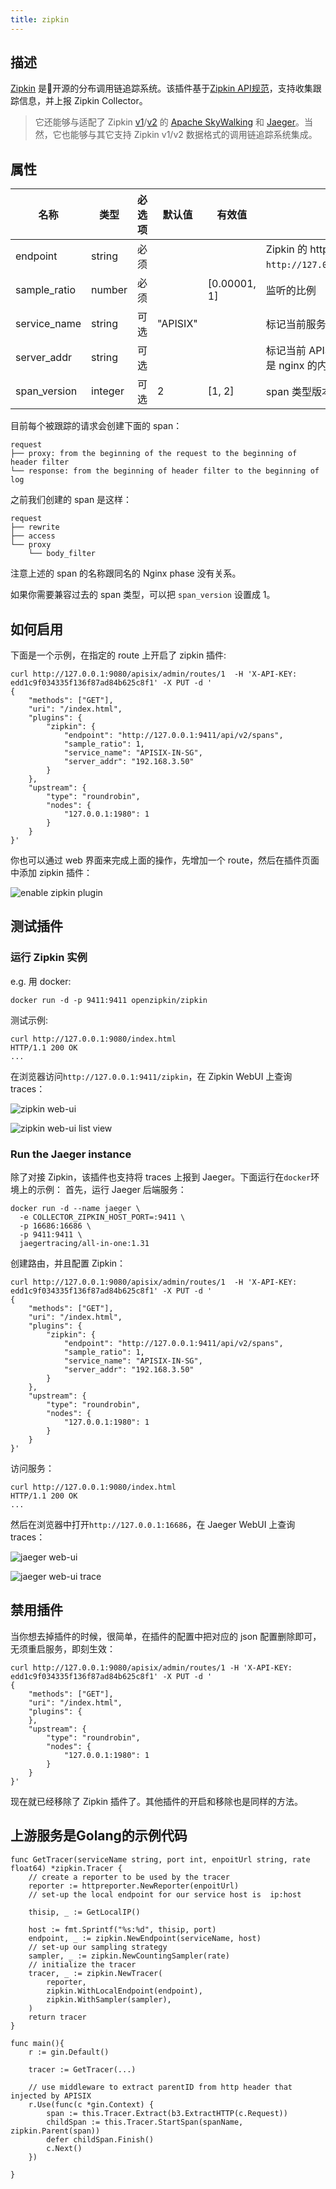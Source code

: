 ```yaml
---
title: zipkin
---
```


<!--
#
# Licensed to the Apache Software Foundation (ASF) under one or more
# contributor license agreements.  See the NOTICE file distributed with
# this work for additional information regarding copyright ownership.
# The ASF licenses this file to You under the Apache License, Version 2.0
# (the "License"); you may not use this file except in compliance with
# the License.  You may obtain a copy of the License at
#
#     http://www.apache.org/licenses/LICENSE-2.0
#
# Unless required by applicable law or agreed to in writing, software
# distributed under the License is distributed on an "AS IS" BASIS,
# WITHOUT WARRANTIES OR CONDITIONS OF ANY KIND, either express or implied.
# See the License for the specific language governing permissions and
# limitations under the License.
#
-->

## 描述

[Zipkin](https://github.com/openzipkin/zipkin) 是开源的分布调用链追踪系统。该插件基于[Zipkin API规范](https://zipkin.io/pages/instrumenting.html)，支持收集跟踪信息，并上报 Zipkin Collector。

> 它还能够与适配了 Zipkin [v1](https://zipkin.io/zipkin-api/zipkin-api.yaml)/[v2](https://zipkin.io/zipkin-api/zipkin2-api.yaml) 的 [Apache SkyWalking](https://skywalking.apache.org/docs/main/latest/en/setup/backend/zipkin-trace/#zipkin-receiver) 和 [Jaeger](https://www.jaegertracing.io/docs/1.31/getting-started/#migrating-from-zipkin)。当然，它也能够与其它支持 Zipkin v1/v2 数据格式的调用链追踪系统集成。

## 属性

| 名称         | 类型   | 必选项 | 默认值   | 有效值       | 描述                                                                 |
| ------------ | ------ | ------ | -------- | ------------ | -------------------------------------------------------------------- |
| endpoint     | string | 必须   |          |              | Zipkin 的 http 节点，例如`http://127.0.0.1:9411/api/v2/spans`。      |
| sample_ratio | number | 必须   |          | [0.00001, 1] | 监听的比例                                                           |
| service_name | string | 可选   | "APISIX" |              | 标记当前服务的名称                                                   |
| server_addr  | string | 可选   |          |              | 标记当前 APISIX 实例的 IP 地址，默认值是 nginx 的内置变量`server_addr` |
| span_version | integer| 可选    | 2        | [1, 2]       | span 类型版本 |

目前每个被跟踪的请求会创建下面的 span：

```
request
├── proxy: from the beginning of the request to the beginning of header filter
└── response: from the beginning of header filter to the beginning of log
```

之前我们创建的 span 是这样：

```
request
├── rewrite
├── access
└── proxy
    └── body_filter
```

注意上述的 span 的名称跟同名的 Nginx phase 没有关系。

如果你需要兼容过去的 span 类型，可以把 `span_version` 设置成 1。

## 如何启用

下面是一个示例，在指定的 route 上开启了 zipkin 插件:

```shell
curl http://127.0.0.1:9080/apisix/admin/routes/1  -H 'X-API-KEY: edd1c9f034335f136f87ad84b625c8f1' -X PUT -d '
{
    "methods": ["GET"],
    "uri": "/index.html",
    "plugins": {
        "zipkin": {
            "endpoint": "http://127.0.0.1:9411/api/v2/spans",
            "sample_ratio": 1,
            "service_name": "APISIX-IN-SG",
            "server_addr": "192.168.3.50"
        }
    },
    "upstream": {
        "type": "roundrobin",
        "nodes": {
            "127.0.0.1:1980": 1
        }
    }
}'
```

你也可以通过 web 界面来完成上面的操作，先增加一个 route，然后在插件页面中添加 zipkin 插件：

![enable zipkin plugin](https://raw.githubusercontent.com/apache/apisix/release/2.13/docs/assets/images/plugin/zipkin-1.png)

## 测试插件

### 运行 Zipkin 实例

e.g. 用 docker:

```
docker run -d -p 9411:9411 openzipkin/zipkin
```

测试示例:

```shell
curl http://127.0.0.1:9080/index.html
HTTP/1.1 200 OK
...
```

在浏览器访问`http://127.0.0.1:9411/zipkin`，在 Zipkin WebUI 上查询 traces：

![zipkin web-ui](https://raw.githubusercontent.com/apache/apisix/release/2.13/docs/assets/images/plugin/zipkin-1.jpg)

![zipkin web-ui list view](https://raw.githubusercontent.com/apache/apisix/release/2.13/docs/assets/images/plugin/zipkin-2.jpg)

### Run the Jaeger instance

除了对接 Zipkin，该插件也支持将 traces 上报到 Jaeger。下面运行在`docker`环境上的示例：
首先，运行 Jaeger 后端服务：

```
docker run -d --name jaeger \
  -e COLLECTOR_ZIPKIN_HOST_PORT=:9411 \
  -p 16686:16686 \
  -p 9411:9411 \
  jaegertracing/all-in-one:1.31
```

创建路由，并且配置 Zipkin：

```
curl http://127.0.0.1:9080/apisix/admin/routes/1  -H 'X-API-KEY: edd1c9f034335f136f87ad84b625c8f1' -X PUT -d '
{
    "methods": ["GET"],
    "uri": "/index.html",
    "plugins": {
        "zipkin": {
            "endpoint": "http://127.0.0.1:9411/api/v2/spans",
            "sample_ratio": 1,
            "service_name": "APISIX-IN-SG",
            "server_addr": "192.168.3.50"
        }
    },
    "upstream": {
        "type": "roundrobin",
        "nodes": {
            "127.0.0.1:1980": 1
        }
    }
}'
```

访问服务：

```shell
curl http://127.0.0.1:9080/index.html
HTTP/1.1 200 OK
...
```

然后在浏览器中打开`http://127.0.0.1:16686`，在 Jaeger WebUI 上查询 traces：

![jaeger web-ui](https://raw.githubusercontent.com/apache/apisix/release/2.13/docs/assets/images/plugin/jaeger-1.png)

![jaeger web-ui trace](https://raw.githubusercontent.com/apache/apisix/release/2.13/docs/assets/images/plugin/jaeger-2.png)

## 禁用插件

当你想去掉插件的时候，很简单，在插件的配置中把对应的 json 配置删除即可，无须重启服务，即刻生效：

```shell
curl http://127.0.0.1:9080/apisix/admin/routes/1 -H 'X-API-KEY: edd1c9f034335f136f87ad84b625c8f1' -X PUT -d '
{
    "methods": ["GET"],
    "uri": "/index.html",
    "plugins": {
    },
    "upstream": {
        "type": "roundrobin",
        "nodes": {
            "127.0.0.1:1980": 1
        }
    }
}'
```

现在就已经移除了 Zipkin 插件了。其他插件的开启和移除也是同样的方法。

## 上游服务是Golang的示例代码

```golang
func GetTracer(serviceName string, port int, enpoitUrl string, rate float64) *zipkin.Tracer {
    // create a reporter to be used by the tracer
    reporter := httpreporter.NewReporter(enpoitUrl)
    // set-up the local endpoint for our service host is  ip:host

    thisip, _ := GetLocalIP()

    host := fmt.Sprintf("%s:%d", thisip, port)
    endpoint, _ := zipkin.NewEndpoint(serviceName, host)
    // set-up our sampling strategy
    sampler, _ := zipkin.NewCountingSampler(rate)
    // initialize the tracer
    tracer, _ := zipkin.NewTracer(
        reporter,
        zipkin.WithLocalEndpoint(endpoint),
        zipkin.WithSampler(sampler),
    )
    return tracer
}

func main(){
    r := gin.Default()

    tracer := GetTracer(...)

    // use middleware to extract parentID from http header that injected by APISIX
    r.Use(func(c *gin.Context) {
        span := this.Tracer.Extract(b3.ExtractHTTP(c.Request))
        childSpan := this.Tracer.StartSpan(spanName, zipkin.Parent(span))
        defer childSpan.Finish()
        c.Next()
    })

}
```
